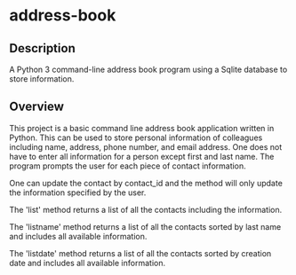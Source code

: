 # address-book
## Description
A Python 3 command-line address book program using a Sqlite database to store information.

## Overview
This project is a basic command line address book application written
in Python. This can be used to store personal information of colleagues 
including name, address, phone number, and email address. One does not
have to enter all information for a person except first and last name. 
The program prompts the user for each piece of contact information.

One can update the contact by contact_id and the method will only update 
the information specified by the user.

The 'list' method returns a list of all the contacts including
the information.

The 'listname' method returns a list of all the contacts sorted 
by last name and includes all available information.

The 'listdate' method returns a list of all the contacts sorted 
by creation date and includes all available information.